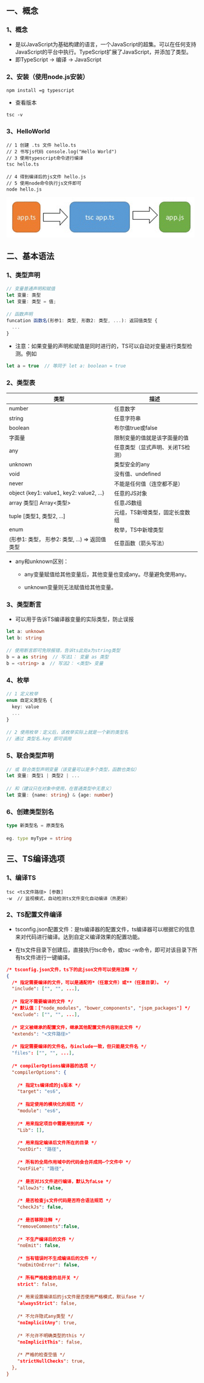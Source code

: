 ## 一、概念

### 1、概念

- 是以JavaScript为基础构建的语言，一个JavaScript的超集。可以在任何支持JavaScript的平台中执行。TypeScript扩展了JavaScript，并添加了类型。
- 即TypeScript -> 编译 -> JavaScript

### 2、安装（使用node.js安装）
```shell
npm install =g typescript
```
- 查看版本
```shell
tsc -v
```
### 3、HelloWorld
```shell
// 1 创建 .ts 文件 hello.ts
// 2 书写js代码 console.log("Hello World")
// 3 使用typescript命令进行编译
tsc hello.ts

// 4 得到编译后的js文件 hello.js
// 5 使用node命令执行js文件即可
node hello.js
```

![clipboard.png](TypeScript.assets/clip_image002.gif)

## 二、基本语法

### 1、类型声明
```typescript
// 变量普通声明和赋值
let 变量: 类型
let 变量: 类型 = 值;

// 函数声明
funcation 函数名(形参1: 类型, 形数2: 类型, ...): 返回值类型 {
  ...
}
```
- 注意：如果变量的声明和斌值是同时进行的，TS可以自动对变量进行类型检测。例如

```typescript
let a = true  // 等同于 let a: boolean = true
```
### 2、类型表

| 类型                                            | 描述                             |
| ----------------------------------------------- | -------------------------------- |
| number                                          | 任意数字                         |
| string                                          | 任意字符串                       |
| boolean                                         | 布尔值true或false                |
| 字面量                                          | 限制变量的值就是该字面量的值     |
| any                                             | 任意类型（显式声明、关闭TS检测） |
| unknown                                         | 类型安全的any                    |
| void                                            | 没有值、undefined                |
| never                                           | 不能是任何值（连空都不是）       |
| object  {key1: value1, key2: value2, ...}       | 任意的JS对象                     |
| array  类型[] Array<类型>                       | 任意JS数组                       |
| tuple  [类型1, 类型2, ...]                      | 元组，TS新增类型，固定长度数组   |
| enum                                            | 枚举，TS中新增类型               |
| (形参1: 类型， 形参2: 类型,  ...) => 返回值类型 | 任意函数（箭头写法）             |

- any和unknown区别：

    - any变量赋值给其他变量后，其他变量也变成any。尽量避免使用any。

    - unknown变量则无法赋值给其他变量。


### 3、类型断言

- 可以用于告诉TS编译器变量的实际类型，防止误报

```typescript
let a: unknown
let b: string

// 使用断言即可免除报错，告诉ts此处a为string类型
b = a as string  // 写法1： 变量 as 类型
b = <string> a  // 写法2： <类型> 变量
```
### 4、枚举
```typescript
// 1 定义枚举
enum 自定义类型名 {
  key: value
  ...
}

// 2 使用枚举：定义后，该枚举实际上就是一个新的类型名
// 通过 类型名.key 即可调用
```
### 5、联合类型声明
```typescript
// 或 联合类型声明变量（该变量可以是多个类型，函数也类似）
let 变量: 类型1 | 类型2 | ...

// 和（建议只在对象中使用，在普通类型中无意义）
let 变量: {name: string} & {age: number}
```
### 6、创建类型别名
```typescript
type 新类型名 = 原类型名

eg. type myType = string
```


## 三、TS编译选项

### 1、编译TS
```shell
tsc <ts文件路径> [参数]
-w  // 监视模式，自动检测ts文件变化自动编译（热更新）
```
### 2、TS配置文件编译

- tsconfig.json配置文件：是ts编译器的配置文件，ts编译器可以根据它的信息来对代码进行编译。达到自定义编译效果的配置功能。

- 在ts文件目录下创建后，直接执行tsc命令，或tsc -w命令，即可对该目录下所有ts文件进行一键编译。

```json
/* tsconfig.json文件，ts下的此json文件可以使用注释 */
{
  /* 指定需要编译的文件，可以是通配符*（任意文件）或**（任意目录）。 */
  "include": ["", "", ...],

  /* 指定不需要编译的文件 */
  /* 默认值：["node_modules", "bower_components", "jspm_packages"] */
  "exclude": ["", "", ...],

  /* 定义被继承的配置文件，继承其他配置文件内容到此文件 */
  "extends": "<文件路径>"

  /* 指定需要编译的文件名，与include一致，但只能是文件名 */
  "files": ["", "", ...],

  /* compilerOptions编译器的选项 */
  "compilerOptions": {
    
    /* 指定ts编译成的js版本 */
    "target": "es6",

    /* 指定使用的模块化的规范 */
    "module": "es6",

    /* 用来指定项目中需要用到的库 */
    "Lib": [],

    /* 用来指定编译后文件所在的目录 */
    "outDir": "路径",

    /* 所有的全局作用域中的代码会合并成同—个文件中 */
    "outFiLe": "路径",

    /* 是否对JS文件进行编译，默认为faLse */
    "allowJs": false,

    /* 是否检查js文件代码是否符合语法规范 */
    "checkJs": false,

    /* 是否移除注释 */
    "removeComments":false,

    /* 不生产编译后的文件 */
    "noEmit": false,

    /* 当有错误时不生成编译后的文件 */
    "noEmitOnError": false,

    /* 所有严格检查的总开关 */
    strict": false,

    /* 用来设置编译后的js文件是否使用严格模式，默认fase */
    "alwaysStrict": false,

    /* 不允许隐式any类型 */
    "noImplicitAny": true,

    /* 不允许不明确类型的this */
    "noImplicitThis": false,

    /* 严格的检查空值 */
    "strictNullChecks": true,
  },
}
```

 



